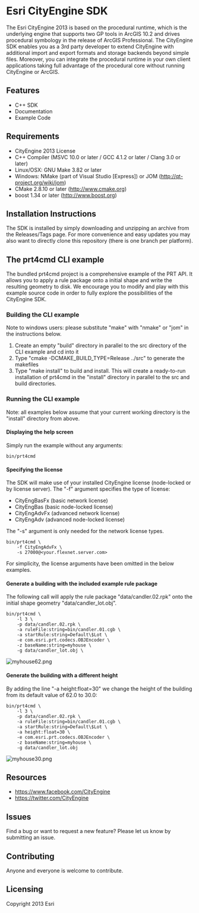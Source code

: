 # Esri CityEngine SDK

The Esri CityEngine 2013 is based on the procedural runtime, which is the underlying engine that supports two GP tools in ArcGIS 10.2 and drives procedural symbology in the release of ArcGIS Professional. The CityEngine SDK enables you as a 3rd party developer to extend CityEngine with additional import and export formats and storage backends beyond simple files. Moreover, you can integrate the procedural runtime in your own client applications taking full advantage of the procedural core without running CityEngine or ArcGIS.

## Features
* C++ SDK
* Documentation
* Example Code

## Requirements
* CityEngine 2013 License
* C++ Compiler (MSVC 10.0 or later / GCC 4.1.2 or later / Clang 3.0 or later)
* Linux/OSX: GNU Make 3.82 or later
* Windows: NMake (part of Visual Studio [Express]) or JOM (http://qt-project.org/wiki/jom)
* CMake 2.8.10 or later (http://www.cmake.org)
* boost 1.34 or later (http://www.boost.org)

## Installation Instructions
The SDK is installed by simply downloading and unzipping an archive from the Releases/Tags page. For more convenience and easy updates you may also want to directly clone this repository (there is one branch per platform).

## The prt4cmd CLI example
The bundled prt4cmd project is a comprehensive example of the PRT API. It allows you to apply a rule package onto a initial shape and write the resulting geometry to disk. We encourage you to modify and play with this example source code in order to fully explore the possibilities of the CityEngine SDK.

### Building the CLI example
Note to windows users: please substitute "make" with "nmake" or "jom" in the instructions below.

1. Create an empty "build" directory in parallel to the src directory of the CLI example and cd into it
2. Type "cmake -DCMAKE_BUILD_TYPE=Release ../src" to generate the makefiles
3. Type "make install" to build and install. This will create a ready-to-run installation of prt4cmd in the "install" directory in parallel to the src and build directories.

### Running the CLI example
Note: all examples below assume that your current working directory is the "install" directory from above.

#### Displaying the help screen
Simply run the example without any arguments:
```
bin/prt4cmd
```

#### Specifying the license
The SDK will make use of your installed CityEngine license (node-locked or by license server).
The "-f" argument specifies the type of license:
- CityEngBasFx (basic network license)
- CityEngBas (basic node-locked license)
- CityEngAdvFx (advanced network license)
- CityEngAdv (advanced node-locked license)

The "-s" argument is only needed for the network license types. 

```
bin/prt4cmd \
	-f CityEngAdvFx \
	-s 27000@<your.flexnet.server.com>
```

For simplicity, the license arguments have been omitted in the below examples.


#### Generate a building with the included example rule package
The following call will apply the rule package "data/candler.02.rpk" onto the initial shape geometry "data/candler_lot.obj".

```
bin/prt4cmd \
	-l 3 \
	-p data/candler.02.rpk \
	-a ruleFile:string=bin/candler.01.cgb \
	-a startRule:string=Default\$Lot \
	-e com.esri.prt.codecs.OBJEncoder \
	-z baseName:string=myhouse \
	-g data/candler_lot.obj \
```

![myhouse62.png](../myhouse62.png "Building with height=62.0")

#### Generate the building with a different height
By adding the line "-a height:float=30" we change the height of the building from its default value of 62.0 to 30.0:

```
bin/prt4cmd \
	-l 3 \
	-p data/candler.02.rpk \
	-a ruleFile:string=bin/candler.01.cgb \
	-a startRule:string=Default\$Lot \
	-a height:float=30 \
	-e com.esri.prt.codecs.OBJEncoder \
	-z baseName:string=myhouse \
	-g data/candler_lot.obj
```

![myhouse30.png](../myhouse30.png "Building with height=30.0")

## Resources

* https://www.facebook.com/CityEngine
* https://twitter.com/CityEngine

## Issues

Find a bug or want to request a new feature?  Please let us know by submitting an issue.

## Contributing

Anyone and everyone is welcome to contribute. 

## Licensing

Copyright 2013 Esri
